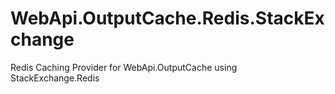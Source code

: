 WebApi.OutputCache.Redis.StackExchange
======================================

Redis Caching Provider for WebApi.OutputCache using StackExchange.Redis
